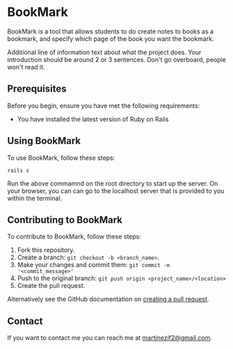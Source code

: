 # BookMark

BookMark is a tool that allows students to do create notes to books as a bookmark, and specify which page of the book you want the bookmark.

Additional line of information text about what the project does. Your introduction should be around 2 or 3 sentences. Don't go overboard, people won't read it.

## Prerequisites

Before you begin, ensure you have met the following requirements:
<!--- These are just example requirements. Add, duplicate or remove as required --->
* You have installed the latest version of Ruby on Rails


## Using BookMark

To use BookMark, follow these steps:

```
rails s
```

Run the above commamnd on the root directory to start up the server. On your browser, you can can go to the localhost server that is provided to you within the terminal.

## Contributing to BookMark
<!--- If your README is long or you have some specific process or steps you want contributors to follow, consider creating a separate CONTRIBUTING.md file--->
To contribute to BookMark, follow these steps:

1. Fork this repository.
2. Create a branch: `git checkout -b <branch_name>`.
3. Make your changes and commit them: `git commit -m '<commit_message>'`
4. Push to the original branch: `git push origin <project_name>/<location>`
5. Create the pull request.

Alternatively see the GitHub documentation on [creating a pull request](https://help.github.com/en/github/collaborating-with-issues-and-pull-requests/creating-a-pull-request).



## Contact

If you want to contact me you can reach me at <martinezjf2@gmail.com>.

